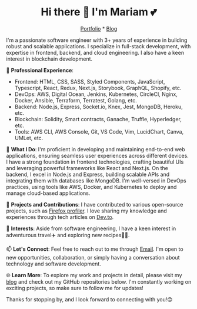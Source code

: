 <h1 align="center"> Hi there 👋 I'm Mariam 💕 </h1>

<p align="center">
    <a href="https://mariamadedeji.com">Portfolio</a> * 
    <a href="https://dev.to/mariehposa">Blog</a>
</p>

I'm a passionate software engineer with 3+ years of experience in building robust and scalable applications. I specialize in full-stack development, with expertise in frontend, backend, and cloud engineering. I also have a keen interest in blockchain development.

💼 **Professional Experience**:
- Frontend: HTML, CSS, SASS, Styled Components, JavaScript, Typescript, React, Redux, Next.js, Storybook, GraphQL, Shopify, etc.
- DevOps: AWS, Digital Ocean, Jenkins, Kubernetes, CircleCI, Nginx, Docker, Ansible, Terraform, Terratest, Golang, etc.
- Backend: Node.js, Express, Socket.io, Knex, Jest, MongoDB, Heroku, etc.
- Blockchain: Solidity, Smart contracts, Ganache, Truffle, Hyperledger, etc.
- Tools: AWS CLI, AWS Console, Git, VS Code, Vim, LucidChart, Canva, UMLet, etc.

🔨 **What I Do**:
I'm proficient in developing and maintaining end-to-end web applications, ensuring seamless user experiences across different devices. I have a strong foundation in frontend technologies, crafting beautiful UIs and leveraging powerful frameworks like React and Next.js. On the backend, I excel in Node.js and Express, building scalable APIs and integrating them with databases like MongoDB. I'm well-versed in DevOps practices, using tools like AWS, Docker, and Kubernetes to deploy and manage cloud-based applications.

🚀 **Projects and Contributions**:
I have contributed to various open-source projects, such as [Firefox profiler](https://github.com/firefox-devtools/profiler). I love sharing my knowledge and experiences through tech articles on [Dev.to](https://dev.to/mariehposa).

🌱 **Interests**:
Aside from software engineering, I have a keen interest in adventurous travel✈️ and exploring new recipes🧑‍🍳.

📫 **Let's Connect**:
Feel free to reach out to me through [Email](mailto:mariamadedeji.work@gmail.com). I'm open to new opportunities, collaboration, or simply having a conversation about technology and software development.

🌐 **Learn More**:
To explore my work and projects in detail, please visit my [blog](https://dev.to/mariehposa) and check out my GitHub repositories below. I'm constantly working on exciting projects, so make sure to follow me for updates!

Thanks for stopping by, and I look forward to connecting with you!😊
